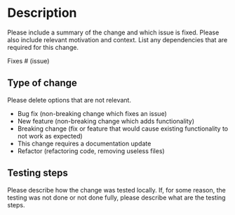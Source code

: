 # Description

Please include a summary of the change and which issue is fixed. Please also include relevant motivation and context. List any dependencies that are required for this change.

Fixes # (issue)

## Type of change

Please delete options that are not relevant.

- Bug fix (non-breaking change which fixes an issue)
- New feature (non-breaking change which adds functionality)
- Breaking change (fix or feature that would cause existing functionality to not work as expected)
- This change requires a documentation update
- Refactor (refactoring code, removing useless files)

## Testing steps
Please describe how the change was tested locally. If, for some reason, the testing was not done or not done fully, please describe what are the testing steps.
